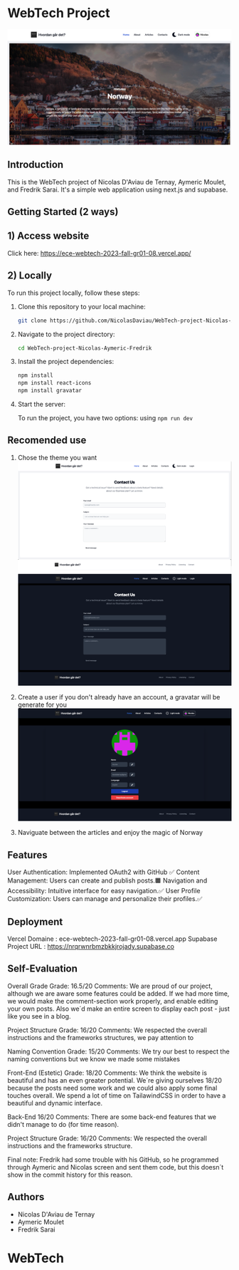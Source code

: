 # WebTech Project 
![alt text](app/public/demo.png)
## Introduction

This is the WebTech project of Nicolas D'Aviau de Ternay, Aymeric Moulet, and Fredrik Sarai. It's a simple web application using next.js and supabase.

## Getting Started (2 ways)

## 1) Access website 
Click here: https://ece-webtech-2023-fall-gr01-08.vercel.app/

## 2) Locally
To run this project locally, follow these steps:

1. Clone this repository to your local machine:

   ```bash
   git clone https://github.com/NicolasDaviau/WebTech-project-Nicolas-Aymeric-Fredrik.git

2. Navigate to the project directory:

   ```bash
   cd WebTech-project-Nicolas-Aymeric-Fredrik
   ```

3. Install the project dependencies:

   ```bash
   npm install
   npm install react-icons 
   npm install gravatar
   ```

4. Start the server:

   To run the project, you have two options: using  `npm run dev` 

## Recomended use
1) Chose the theme you want
![White Theme](app/public/whiteTheme.png)
![BlackTheme](app/public/blackTheme.png)

2) Create a user if you don't already have an account, a gravatar will be generate for you 
![User](app/public/userDemo.png)
3) Naviguate between the articles and enjoy the magic of Norway

## Features

User Authentication: Implemented OAuth2 with GitHub ✅
Content Management: Users can create and publish posts.🟧
Navigation and Accessibility: Intuitive interface for easy navigation.✅
User Profile Customization: Users can manage and personalize their profiles.✅

## Deployment
Vercel  Domaine : ece-webtech-2023-fall-gr01-08.vercel.app
Supabase Project URL : https://nrqrwnrbmzbkkjrojady.supabase.co

## Self-Evaluation

Overall Grade
Grade: 16.5/20
Comments: We are proud of our project, although we are aware some features could be added. If we had more time, we would make the comment-section work properly, and enable editing your own posts. Also we´d make an entire screen to display each post - just like you see in a blog.

Project Structure
Grade: 16/20
Comments: We respected the overall instructions and the frameworks structures, we pay attention to 

Naming Convention
Grade: 15/20
Comments: We try our best to respect the naming conventions but we know we made some mistakes

Front-End (Estetic)
Grade: 18/20
Comments:  We think the website is beautiful and has an even greater potential. We´re giving ourselves 18/20 because the posts need some work and we could also apply some final touches overall. We spend a lot of time on TailawindCSS in order to have a beautiful and dynamic interface.

Back-End 16/20 
Comments: There are some back-end features that we didn't manage to do (for time reason).

Project Structure
Grade: 16/20
Comments: We respected the overall instructions and the frameworks structure. 

Final note: Fredrik had some trouble with his GitHub, so he programmed through Aymeric and Nicolas screen and sent them code, but this doesn´t show in the commit history for this reason. 



## Authors
- Nicolas D'Aviau de Ternay
- Aymeric Moulet
- Fredrik Sarai
  
# WebTech
